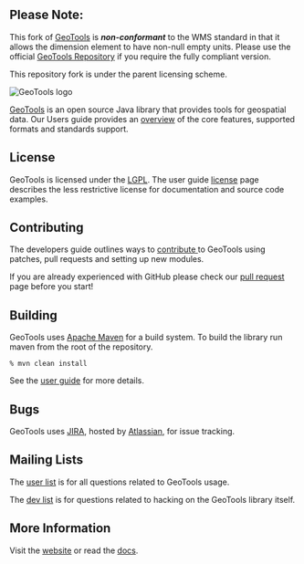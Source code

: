 ## Please Note:

This fork of [GeoTools](http://geotools.org) is ___non-conformant___ to the WMS standard in that it allows the dimension element to have non-null empty units. Please use the official [GeoTools Repository](https://github.com/geotools/geotools) if you require the fully compliant version. 

This repository fork is under the parent licensing scheme.

![GeoTools logo](/geotools-logo.png)

[GeoTools](http://geotools.org) is an open source Java library that provides
 tools for geospatial data. Our Users guide provides an [overview](http://docs.geotools.org/latest/userguide/geotools.html) of the core features, supported formats and standards support.

## License

GeoTools is licensed under the [LGPL](http://www.gnu.org/licenses/lgpl.html). The user guide [license](http://docs.geotools.org/latest/userguide/welcome/license.html) page describes the less restrictive license for documentation and source code examples.

## Contributing

The developers guide outlines ways to [contribute ](http://docs.geotools.org/latest/developer/procedures/contribute.html) to GeoTools using patches, pull requests and setting up new modules.

If you are already experienced with GitHub please check our [pull request](http://docs.geotools.org/latest/developer/procedures/pull_requests.html) page before you start!

## Building

GeoTools uses [Apache Maven](http://maven.apache.org/) for a build system. To 
build the library run maven from the root of the repository.

    % mvn clean install

See the [user guide](http://docs.geotools.org/latest/userguide/build/index.html) 
for more details.

## Bugs

GeoTools uses [JIRA](https://osgeo-org.atlassian.net/browse/GEOT), hosted by 
[Atlassian](https://www.atlassian.com/), for issue tracking.

## Mailing Lists

The [user list](mailto:geotools-gt2-users@lists.sourceforge.net) is for all questions 
related to GeoTools usage. 

The [dev list](mailto:geotools-devel@lists.sourceforge.net) is for questions related 
to hacking on the GeoTools library itself.

## More Information

Visit the [website](http://geotools.org/) or read the [docs](http://docs.geotools.org/). 

